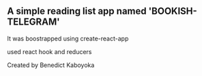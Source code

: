 ## A simple reading list app named 'BOOKISH-TELEGRAM'
It was boostrapped using create-react-app

used react hook and reducers

Created by  Benedict Kaboyoka

